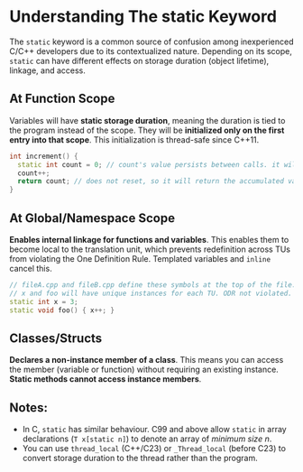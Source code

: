 # Understanding The static Keyword

The ``static`` keyword is a common source of confusion among inexperienced C/C++ developers due to its contextualized nature. Depending on its scope, ``static`` can have different effects on storage duration (object lifetime), linkage, and access.

<!-- inline -->
## At Function Scope
Variables will have **static storage duration**, meaning the duration is tied to the program instead of the scope. They will be **initialized only on the first entry into that scope**. This initialization is thread-safe since C++11.

```cpp
int increment() {
  static int count = 0; // count's value persists between calls. it will be initialized to zero only once.
  count++;
  return count; // does not reset, so it will return the accumulated value.
}
```

<!-- inline -->
## At Global/Namespace Scope
**Enables internal linkage for functions and variables**. This enables them to become local to the translation unit, which prevents redefinition across TUs from violating the One Definition Rule. Templated variables and ``inline`` cancel this.

```cpp
// fileA.cpp and fileB.cpp define these symbols at the top of the file.
// x and foo will have unique instances for each TU. ODR not violated.
static int x = 3;
static void foo() { x++; }
```

<!-- inline -->
## Classes/Structs
**Declares a non-instance member of a class**. This means you can access the member (variable or function) without requiring an existing instance. **Static methods cannot access instance members**. 

<!-- inline -->
## Notes:
- In C, ``static`` has similar behaviour. C99 and above allow ``static`` in array declarations (``T x[static n]``) to denote an array of *minimum size n*.
- You can use ``thread_local`` (C++/C23) or ``_Thread_local`` (before C23) to convert storage duration to the thread rather than the program.
